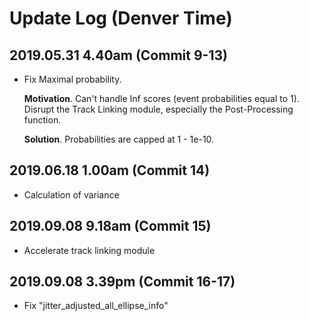 # Update Log (Denver Time)

## 2019.05.31  4.40am  (Commit 9-13)

*  Fix Maximal probability.

   **Motivation**. Can't handle Inf scores (event probabilities equal to 1). Disrupt the Track Linking module, especially the Post-Processing function.
   
   **Solution**. Probabilities are capped at 1 - 1e-10.

## 2019.06.18  1.00am  (Commit 14)

*  Calculation of variance

## 2019.09.08  9.18am  (Commit 15)

*  Accelerate track linking module

## 2019.09.08  3.39pm  (Commit 16-17)

*  Fix "jitter_adjusted_all_ellipse_info"

